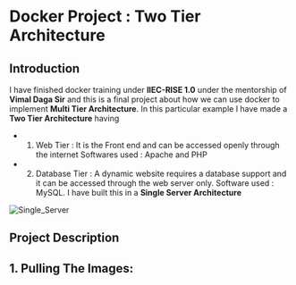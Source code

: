 # Docker Project : Two Tier Architecture

## Introduction
I have finished docker training under **IIEC-RISE 1.0** under the mentorship of **Vimal Daga Sir** and this is a final project 
about how we can use docker to implement **Multi Tier Architecture**.
In this particular example I have made a **Two Tier Architecture** having
  * 1. Web Tier : It is the Front end and can be accessed openly through the internet
                  Softwares used : Apache and PHP            
  * 2. Database Tier : A dynamic website requires a database support and it can be accessed through the web server only.
                  Software used : MySQL. 
I have built this in a **Single Server Architecture**

![Single_Server](https://www.codeproject.com/KB/applications/1262641/Single_Server_-_Two_Tier.png)

## Project Description

## 1. Pulling The Images:

